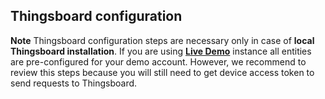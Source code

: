 ## Thingsboard configuration

**Note** Thingsboard configuration steps are necessary only in case of **local Thingsboard installation**.
If you are using [**Live Demo**](https://demo.thingsboard.io/) instance all entities are pre-configured for your demo account.
However, we recommend to review this steps because you will still need to get device access token to send requests to Thingsboard.